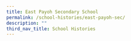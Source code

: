 ```yaml
---
title: East Payoh Secondary School
permalink: /school-histories/east-payoh-sec/
description: ""
third_nav_title: School Histories
---
```

